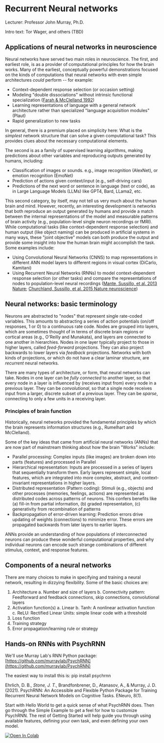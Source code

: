 # Recurrent Neural networks

Lecturer: Professor John Murray, Ph.D.

Intro text: Tor Wager, and others (TBD)

## Applications of neural networks in neuroscience

Neural networks have served two main roles in neuroscience. The first, and earliest role, is as a provider of computational principles for how the brain works. Many of the earliest, conceptually powerful demonstrations focused on the kinds of computations that neural networks with even simple architectures *could* perform -- for example:
- Context-dependent response selection (or occasion setting)
- Modeling "double dissociations" without intrinsic functional specialization ([Farah & McClelland 1992](papers/Farah_McClelland.pdf))
- Learning representations of language with a general network architecture rather than specialized "language acquisition modules" (Plaut)
- Rapid generalization to new tasks

In general, there is a premium placed on simplicity here: What is the *simplest* network structure that can solve a given computational task? This provides clues about the necessary computational elements.

The second is as a family of supervised learning algorithms, making predictions about other variables and reproducing outputs generated by humans, including:
- Classification of images or sounds. e.g., image recognition (AlexNet), or emotion recognition (EmoNet)
- Prediction of actions given context/input (e.g., self-driving cars)
- Predictions of the next word or sentence in language (text or code), as in Large Language Models (LLMs) like GPT4, Bard, LLama2, etc.

This second category, by itself, may not tell us very much about the human brain and mind. However, recently, an interesting development is networks that both reproduce an output generated by humans and provide a match between the internal representations of the model and measurable patterns of brain activity (e.g., population-level single neuron recordings or fMRI). While computational tasks (like context-dependent response selection) and human output (like object naming) can be produced in artificial systems in many ways, these "joint objective" models can both produce the output and provide some insight into how the human brain might accomplish the task. Some examples include:

- Using Convolutional Neural Networks (CNNS) to map representations in different ANN model layers to different regions in visual cortex (DiCarlo, Kamitani)
- Using Recurrent Neural Networks (RNNs) to model context-dependent response selection (or other tasks) and compare the representations of nodes to population-level neural recordings ([Mante, Sussillo, et al. 2013 Nature](https://www.nature.com/articles/nature12742); [Churchland, Sussillo, et al. 2015 Nature neuroscience](https://www.nature.com/articles/nn.4042))

## Neural networks: basic terminology

Neurons are abstracted to "nodes" that represent single rate-coded variables. This amounts to abstracting a series of action potentials (on/off responses, 1 or 0) to a continuous rate code. Nodes are grouped into layers, which are sometimes thought of in terms of discrete brain regions or cortical areas (e.g., O'Reilly and Munakata), and layers are connected to one another in hierarchies. Nodes in one layer typically project to those in higher layers, called *feed-forward* projections. They can also project backwards to lower layers via *feedback* projections. Networks with both kinds of projections, or which do not have a clear laminar structure, are *recurrent* neural networks.

There are many types of architecture, or form, that neural networks can take. Nodes in one layer can be *fully connected* to another layer, so that every node in a layer is influenced by (receives input from) every node in a previous layer. They can be *convolutional*, so that a single node receives input from a larger, discrete subset of a previous layer. They can be *sparse*, connecting to only a few units in a receiving layer.  

### Principles of brain function

Historically, neural networks provided the fundamental principles by which the brain represents information structures (e.g., Rumelhart and McClelland).

Some of the key ideas that came from artificial neural networks (ANNs) that are now part of mainstream thinking about how the brain "Works" include:
- Parallel processing: Complex inputs (like images) are broken down into parts (features) and processed in Parallel
- Hierarchical representation: Inputs are processed in a series of layers that sequentially transform them. Early layers represent simple, local features, which are integrated into more complex, abstract, and context-invariant representations in higher layers.
- Distributed representation (Pattern coding): Stimuli (e.g., objects) and other processes (memories, feelings, actions) are represented as distributed codes across patterns of neurons.
  This confers benefits like (a) fill-in from partial information, (b) graded representation, (c) generativity from recombination of patterns
- Backpropagation of error-driven learning: Prediction errors drive updating of weights (connections) to minimize error. These errors are propagated backwards from later layers to earlier layers.

ANNs provide an understanding of how populations of interconnected neurons can produce these wonderful computational properties, and why individual neurons can encode such strange combinations of different stimulus, context, and response features.

## Components of a neural networks

There are many choices to make in specifying and training a neural network, resulting in dizzying flexibility. Some of the basic choices are:

1. Architecture
  a. Number and size of layers
  b. Connectivity pattern: Feedforward and feedback connections, skip connections, convolutional layers  
2. Activation function(s)
  a. Linear
  b. Tanh: A nonlinear activation function
  c. ReLU: Rectified Linear Units: simple linear code with a threshold
3. Loss function
4. Training strategy
5. Error propagation/learning rule or strategy

## Hands-on RNNs with PsychRNN

We'll use Murray Lab's RNN Python package:
[https://github.com/murraylab/PsychRNN](https://github.com/murraylab/PsychRNN)

The easiest way to install this is:
pip install psychrnn

Ehrlich, D. B.*, Stone, J. T.*, Brandfonbrener, D., Atanasov, A., & Murray, J. D. (2021). PsychRNN: An Accessible and Flexible Python Package for Training Recurrent Neural Network Models on Cognitive Tasks. ENeuro, 8(1).

Start with Hello World to get a quick sense of what PsychRNN does. Then go through the Simple Example to get a feel for how to customize PsychRNN. The rest of Getting Started will help guide you through using available features, defining your own task, and even defining your own model.

[![Open In Colab](https://colab.research.google.com/assets/colab-badge.svg)](https://colab.research.google.com/drive/1NyT9waI40oFd5hlA_nrWkkcZBwZPfUaJ?usp=sharing)
